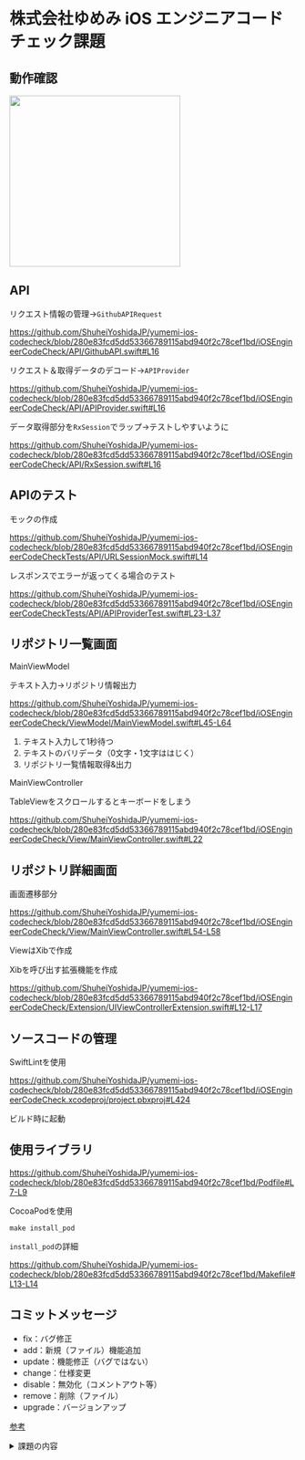 # 株式会社ゆめみ iOS エンジニアコードチェック課題

## 動作確認

<img src="https://user-images.githubusercontent.com/62702170/209234870-38951b9a-b9cd-41b7-b289-93519e6ef799.gif" width="300">

## API

リクエスト情報の管理→```GithubAPIRequest```

https://github.com/ShuheiYoshidaJP/yumemi-ios-codecheck/blob/280e83fcd5dd53366789115abd940f2c78cef1bd/iOSEngineerCodeCheck/API/GithubAPI.swift#L16

リクエスト＆取得データのデコード→```APIProvider```

https://github.com/ShuheiYoshidaJP/yumemi-ios-codecheck/blob/280e83fcd5dd53366789115abd940f2c78cef1bd/iOSEngineerCodeCheck/API/APIProvider.swift#L16

データ取得部分を```RxSession```でラップ→テストしやすいように

https://github.com/ShuheiYoshidaJP/yumemi-ios-codecheck/blob/280e83fcd5dd53366789115abd940f2c78cef1bd/iOSEngineerCodeCheck/API/RxSession.swift#L16

## APIのテスト

モックの作成

https://github.com/ShuheiYoshidaJP/yumemi-ios-codecheck/blob/280e83fcd5dd53366789115abd940f2c78cef1bd/iOSEngineerCodeCheckTests/API/URLSessionMock.swift#L14


レスポンスでエラーが返ってくる場合のテスト

https://github.com/ShuheiYoshidaJP/yumemi-ios-codecheck/blob/280e83fcd5dd53366789115abd940f2c78cef1bd/iOSEngineerCodeCheckTests/API/APIProviderTest.swift#L23-L37

## リポジトリ一覧画面

MainViewModel

テキスト入力→リポジトリ情報出力

https://github.com/ShuheiYoshidaJP/yumemi-ios-codecheck/blob/280e83fcd5dd53366789115abd940f2c78cef1bd/iOSEngineerCodeCheck/ViewModel/MainViewModel.swift#L45-L64

1. テキスト入力して1秒待つ
2. テキストのバリデータ（0文字・1文字ははじく）
3. リポジトリ一覧情報取得&出力

MainViewController

TableViewをスクロールするとキーボードをしまう

https://github.com/ShuheiYoshidaJP/yumemi-ios-codecheck/blob/280e83fcd5dd53366789115abd940f2c78cef1bd/iOSEngineerCodeCheck/View/MainViewController.swift#L22

## リポジトリ詳細画面

画面遷移部分

https://github.com/ShuheiYoshidaJP/yumemi-ios-codecheck/blob/280e83fcd5dd53366789115abd940f2c78cef1bd/iOSEngineerCodeCheck/View/MainViewController.swift#L54-L58

ViewはXibで作成

Xibを呼び出す拡張機能を作成

https://github.com/ShuheiYoshidaJP/yumemi-ios-codecheck/blob/280e83fcd5dd53366789115abd940f2c78cef1bd/iOSEngineerCodeCheck/Extension/UIViewControllerExtension.swift#L12-L17

## ソースコードの管理

SwiftLintを使用

https://github.com/ShuheiYoshidaJP/yumemi-ios-codecheck/blob/280e83fcd5dd53366789115abd940f2c78cef1bd/iOSEngineerCodeCheck.xcodeproj/project.pbxproj#L424

ビルド時に起動

## 使用ライブラリ

https://github.com/ShuheiYoshidaJP/yumemi-ios-codecheck/blob/280e83fcd5dd53366789115abd940f2c78cef1bd/Podfile#L7-L9

CocoaPodを使用

```
make install_pod
```

```install_pod```の詳細

https://github.com/ShuheiYoshidaJP/yumemi-ios-codecheck/blob/280e83fcd5dd53366789115abd940f2c78cef1bd/Makefile#L13-L14


## コミットメッセージ

* fix：バグ修正
* add：新規（ファイル）機能追加
* update：機能修正（バグではない）
* change：仕様変更
* disable：無効化（コメントアウト等）
* remove：削除（ファイル）
* upgrade：バージョンアップ

[参考](https://qiita.com/itosho/items/9565c6ad2ffc24c09364)


<details>
  <summary>課題の内容</summary>

## 概要

本プロジェクトは株式会社ゆめみ（以下弊社）が、弊社に iOS エンジニアを希望する方に出す課題のベースプロジェクトです。本課題が与えられた方は、下記の概要を詳しく読んだ上で課題を取り組んでください。

## アプリ仕様

本アプリは GitHub のリポジトリーを検索するアプリです。

![動作イメージ](README_Images/app.gif)

### 環境

- IDE：基本最新の安定版（本概要更新時点では Xcode 14.1）
- Swift：基本最新の安定版（本概要更新時点では Swift 5.7）
- 開発ターゲット：基本最新の安定版（本概要更新時点では iOS 16.1）
- サードパーティーライブラリーの利用：オープンソースのものに限り制限しない

### 動作

1. 何かしらのキーワードを入力
2. GitHub API（`search/repositories`）でリポジトリーを検索し、結果一覧を概要（リポジトリ名）で表示
3. 特定の結果を選択したら、該当リポジトリの詳細（リポジトリ名、オーナーアイコン、プロジェクト言語、Star 数、Watcher 数、Fork 数、Issue 数）を表示

## 課題取り組み方法

Issues を確認した上、本プロジェクトを [**Duplicate** してください](https://help.github.com/en/github/creating-cloning-and-archiving-repositories/duplicating-a-repository)（Fork しないようにしてください。必要ならプライベートリポジトリーにしても大丈夫です）。今後のコミットは全てご自身のリポジトリーで行ってください。

コードチェックの課題 Issue は全て [`課題`](https://github.com/yumemi/ios-engineer-codecheck/milestone/1) Milestone がついており、難易度に応じて Label が [`初級`](https://github.com/yumemi/ios-engineer-codecheck/issues?q=is%3Aopen+is%3Aissue+label%3A初級+milestone%3A課題)、[`中級`](https://github.com/yumemi/ios-engineer-codecheck/issues?q=is%3Aopen+is%3Aissue+label%3A中級+milestone%3A課題+) と [`ボーナス`](https://github.com/yumemi/ios-engineer-codecheck/issues?q=is%3Aopen+is%3Aissue+label%3Aボーナス+milestone%3A課題+) に分けられています。課題の必須／選択は下記の表とします：

|   | 初級 | 中級 | ボーナス
|--:|:--:|:--:|:--:|
| 新卒／未経験者 | 必須 | 選択 | 選択 |
| 中途／経験者 | 必須 | 必須 | 選択 |


課題 Issueをご自身のリポジトリーにコピーするGitHub Actionsをご用意しております。  
[こちらのWorkflow](./.github/workflows/copy-issues.yml)を[手動でトリガーする](https://docs.github.com/ja/actions/managing-workflow-runs/manually-running-a-workflow)ことでコピーできますのでご活用下さい。

課題が完成したら、リポジトリーのアドレスを教えてください。

## 参考記事

提出された課題の評価ポイントに関しては、[こちらの記事](https://qiita.com/lovee/items/d76c68341ec3e7beb611)に詳しく書かれてありますので、ぜひご覧ください。
ライブラリの利用に関しては [こちらの記事](https://qiita.com/ykws/items/b951a2e24ca85013e722)も参照ください。

  
</details>
